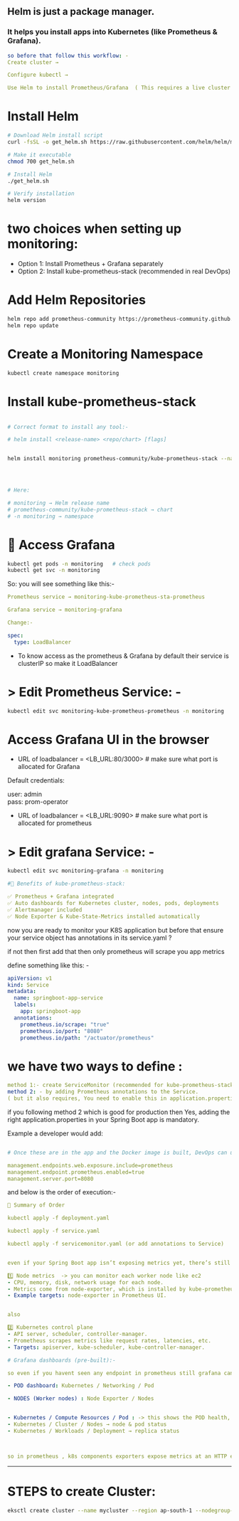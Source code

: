 

## Helm is just a package manager.

### It helps you install apps into Kubernetes (like Prometheus & Grafana).

```yaml
so before that follow this workflow: -
Create cluster →

Configure kubectl →

Use Helm to install Prometheus/Grafana  ( This requires a live cluster and kubeconfig.) hence Using Helm (install/upgrade/uninstall)
```


# Install Helm
```bash
# Download Helm install script
curl -fsSL -o get_helm.sh https://raw.githubusercontent.com/helm/helm/main/scripts/get-helm-3

# Make it executable
chmod 700 get_helm.sh

# Install Helm
./get_helm.sh

# Verify installation
helm version
```

# two choices when setting up monitoring:

- Option 1: Install Prometheus + Grafana separately
- Option 2: Install kube-prometheus-stack (recommended in real DevOps)


# Add Helm Repositories

```bash
helm repo add prometheus-community https://prometheus-community.github.io/helm-charts
helm repo update
```


# Create a Monitoring Namespace

```bash
kubectl create namespace monitoring

```



# Install kube-prometheus-stack
```bash

# Correct format to install any tool:- 

# helm install <release-name> <repo/chart> [flags]


helm install monitoring prometheus-community/kube-prometheus-stack --namespace monitoring




# Here:

# monitoring → Helm release name
# prometheus-community/kube-prometheus-stack → chart
# -n monitoring → namespace
```


# 🔹 Access Grafana
```bash
kubectl get pods -n monitoring   # check pods
kubectl get svc -n monitoring
```


So: you will see something like this:-

```yaml
Prometheus service → monitoring-kube-prometheus-sta-prometheus

Grafana service → monitoring-grafana

Change:-

spec:
  type: LoadBalancer
```
- To know access as the prometheus & Grafana by default their service is clusterIP so make it LoadBalancer


# > Edit Prometheus Service: -
```bash
kubectl edit svc monitoring-kube-prometheus-prometheus -n monitoring

```


# Access Grafana UI in the browser


- URL of loadbalancer = <LB_URL:80/3000>  # make sure what port is allocated for Grafana

Default credentials:

user: admin
</br>
pass: prom-operator


- URL of loadbalancer = <LB_URL:9090>  # make sure what port is allocated for prometheus
# > Edit grafana Service: - 
```bash
kubectl edit svc monitoring-grafana -n monitoring

```



```yaml
#🔹 Benefits of kube-prometheus-stack:

✅ Prometheus + Grafana integrated
✅ Auto dashboards for Kubernetes cluster, nodes, pods, deployments
✅ Alertmanager included
✅ Node Exporter & Kube-State-Metrics installed automatically

```


now you are ready to monitor your K8S application but before that ensure your service object has annotations in its service.yaml ?

if not then first add that then only prometheus will scrape you app metrics


define something like this: -

```yaml
apiVersion: v1
kind: Service
metadata:
  name: springboot-app-service
  labels:
    app: springboot-app
  annotations:
    prometheus.io/scrape: "true"
    prometheus.io/port: "8080"
    prometheus.io/path: "/actuator/prometheus"
```


# we have two ways to define :
```yaml
method 1:- create ServiceMonitor (recommended for kube-prometheus-stack) or 
method 2: - by adding Prometheus annotations to the Service.
( but it also requires, You need to enable this in application.properties , means Expose Prometheus Endpoint for lets say springboot app
```


if you following method 2 which is good for production then Yes, adding the right application.properties in your Spring Boot app is mandatory.

Example a developer would add:
```yaml

# Once these are in the app and the Docker image is built, DevOps can use Deployment + Service + ServiceMonitor to scrape metrics.

management.endpoints.web.exposure.include=prometheus
management.endpoint.prometheus.enabled=true
management.server.port=8080
```


and below is the order of execution:-

```yaml
🔑 Summary of Order

kubectl apply -f deployment.yaml

kubectl apply -f service.yaml

kubectl apply -f servicemonitor.yaml (or add annotations to Service)

```


```yaml

even if your Spring Boot app isn’t exposing metrics yet, there’s still a lot you can monitor in Kubernetes. Prometheus + kube-prometheus-stack gives you default monitoring for the cluster itself.

1️⃣ Node metrics  -> you can monitor each worker node like ec2
- CPU, memory, disk, network usage for each node.
- Metrics come from node-exporter, which is installed by kube-prometheus-stack.
- Example targets: node-exporter in Prometheus UI.


also

2️⃣ Kubernetes control plane
- API server, scheduler, controller-manager.
- Prometheus scrapes metrics like request rates, latencies, etc.
- Targets: apiserver, kube-scheduler, kube-controller-manager.

```

```yaml
# Grafana dashboards (pre-built):-

so even if you havent seen any endpoint in prometheus still grafana can sho you pod metrics 

- POD dashboard: Kubernetes / Networking / Pod

- NODES (Worker nodes) : Node Exporter / Nodes


- Kubernetes / Compute Resources / Pod : -> this shows the POD health, CPU/memory usage
- Kubernetes / Cluster / Nodes → node & pod status
- Kubernetes / Workloads / Deployment → replica status



so in prometheus , k8s components exporters expose metrics at an HTTP endpoint, usually "/metrics".
```

---

# STEPS to create Cluster:
```bash
eksctl create cluster --name mycluster --region ap-south-1 --nodegroup-name mynodegrp --version 1.30 --node-type t3.medium --nodes 2 --managed
```
